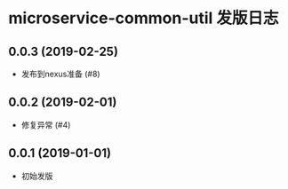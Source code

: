 microservice-common-util 发版日志
=======================

0.0.3 (2019-02-25)
------------------

- 发布到nexus准备 (#8)

0.0.2 (2019-02-01)
------------------

- 修复异常 (#4)

0.0.1 (2019-01-01)
------------------

- 初始发版
